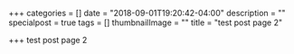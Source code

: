 +++
categories = []
date = "2018-09-01T19:20:42-04:00"
description = ""
specialpost = true
tags = []
thumbnailImage = ""
title = "test post page 2"

+++
test post page 2 